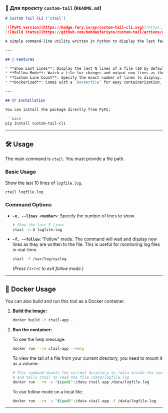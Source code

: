 ### 📜 Для проєкту `custom-tail` (`README.md`)

```markdown
# Custom Tail CLI (`ctail`)

[![PyPI version](https://badge.fury.io/py/custom-tail-cli.svg)](https://badge.fury.io/py/custom-tail-cli)
[![Build Status](https://github.com/bohdanfariyon/custom-tail/actions/workflows/publish.yml/badge.svg)](https://github.com/bohdanfariyon/custom-tail/actions)

A simple command-line utility written in Python to display the last few lines of a file, mimicking the basic functionality of the GNU `tail` command. This tool is built using the `click` library.

---

## 🚀 Features

* **Show Last Lines**: Display the last N lines of a file (10 by default).
* **Follow Mode**: Watch a file for changes and output new lines as they are added (`-f` option).
* **Custom Line Count**: Specify the exact number of lines to display.
* **Dockerized**: Comes with a `Dockerfile` for easy containerization.

---

## 📦 Installation

You can install the package directly from PyPI:

```bash
pip install custom-tail-cli
````

-----

## 🛠️ Usage

The main command is `ctail`. You must provide a file path.

### **Basic Usage**

Show the last 10 lines of `logfile.log`.

```bash
ctail logfile.log
```

### **Command Options**

  * **`-n, --lines <number>`**: Specify the number of lines to show.

    ```bash
    # Show the last 5 lines
    ctail -n 5 logfile.log
    ```

  * **`-f, --follow`**: "Follow" mode. The command will wait and display new lines as they are written to the file. This is useful for monitoring log files in real-time.

    ```bash
    ctail -f /var/log/syslog
    ```

    *(Press `Ctrl+C` to exit follow mode.)*

-----

## 🐳 Docker Usage

You can also build and run this tool as a Docker container.

1.  **Build the image:**

    ```bash
    docker build -t ctail-app .
    ```

2.  **Run the container:**

    To see the help message:

    ```bash
    docker run --rm ctail-app --help
    ```

    To view the tail of a file from your current directory, you need to mount it as a volume:

    ```bash
    # This command mounts the current directory to /data inside the container
    # and tells ctail to read the file /data/logfile.log
    docker run --rm -v "$(pwd)":/data ctail-app /data/logfile.log
    ```

    To use follow mode on a local file:

    ```bash
    docker run --rm -v "$(pwd)":/data ctail-app -f /data/logfile.log
    ```

-----
